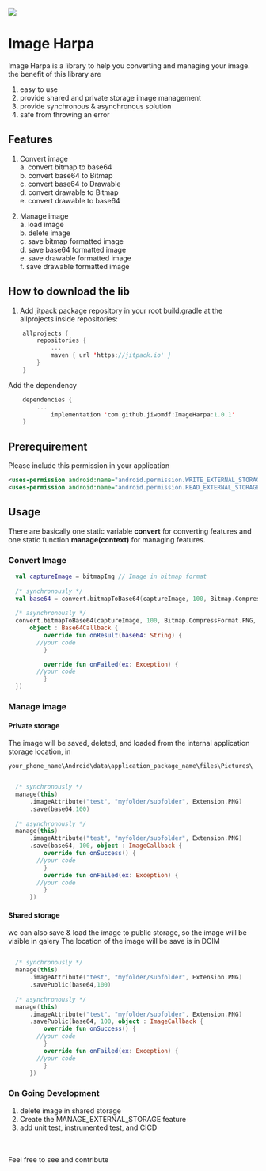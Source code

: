 [![](https://jitpack.io/v/jiwomdf/EasyImageLibrary.svg)](https://jitpack.io/#jiwomdf/EasyImageLibrary)


# Image Harpa
Image Harpa is a library to help you converting and managing your image. <br>
the benefit of this library are
1. easy to use <br>
2. provide shared and private storage image management <br>
3. provide synchronous & asynchronous solution <br>
4. safe from throwing an error <br>

## Features
1. Convert image <br>
  a. convert bitmap to base64 <br>
  b. convert base64 to Bitmap <br>
  c. convert base64 to Drawable <br>
  d. convert drawable to Bitmap <br>
  e. convert drawable to base64 <br>
  
2. Manage image <br>
  a. load image <br>
  b. delete image <br>
  c. save bitmap formatted image <br>
  d. save base64 formatted image <br>
  e. save drawable formatted image <br>
  f. save drawable formatted image <br>

## How to download the lib
1. Add jitpack package repository in your root build.gradle at the allprojects inside repositories:
```kotlin
	allprojects {
		repositories {
			...
			maven { url 'https://jitpack.io' }
		}
	}

```
Add the dependency
```kotlin
	dependencies {
		...
	        implementation 'com.github.jiwomdf:ImageHarpa:1.0.1'
	}
```
## Prerequirement
Please include this permission in your application <br>
```xml
<uses-permission android:name="android.permission.WRITE_EXTERNAL_STORAGE" />
<uses-permission android:name="android.permission.READ_EXTERNAL_STORAGE" /> 
```

## Usage

There are basically one static variable **convert** for converting features and one static function **manage(context)** for managing features. <br>

### Convert Image 
```kotlin
  val captureImage = bitmapImg // Image in bitmap format
  
  /* synchronously */
  val base64 = convert.bitmapToBase64(captureImage, 100, Bitmap.CompressFormat.PNG) 
  
  /* asynchronously */
  convert.bitmapToBase64(captureImage, 100, Bitmap.CompressFormat.PNG, 
      object : Base64Callback {
          override fun onResult(base64: String) {
		//your code
          }

          override fun onFailed(ex: Exception) {
		//your code
          }
  })
```

### Manage image 
#### Private storage
The image will be saved, deleted, and loaded from the internal application storage location, in
```
your_phone_name\Android\data\application_package_name\files\Pictures\
```
```kotlin

  /* synchronously */
  manage(this)
      .imageAttribute("test", "myfolder/subfolder", Extension.PNG)
      .save(base64,100)
      
  /* asynchronously */
  manage(this)
      .imageAttribute("test", "myfolder/subfolder", Extension.PNG)
      .save(base64, 100, object : ImageCallback {
          override fun onSuccess() {
		//your code
          }
          override fun onFailed(ex: Exception) {
		//your code
          }
      })
```
#### Shared storage
we can also save & load the image to public storage, so the image will be visible in galery </b>
The location of the image will be save is in DCIM
```kotlin

  /* synchronously */
  manage(this)
      .imageAttribute("test", "myfolder/subfolder", Extension.PNG)
      .savePublic(base64,100)
      
  /* asynchronously */
  manage(this)
      .imageAttribute("test", "myfolder/subfolder", Extension.PNG)
      .savePublic(base64, 100, object : ImageCallback {
          override fun onSuccess() {
		//your code
          }
          override fun onFailed(ex: Exception) {
		//your code
          }
      })
```

### On Going Development
1. delete image in shared storage <br>
2. Create the MANAGE_EXTERNAL_STORAGE feature
3. add unit test, instrumented test, and CICD

<br><br>
Feel free to see and contribute
